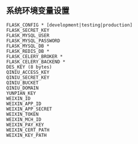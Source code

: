## 系统环境变量设置

    FLASK_CONFIG * [development|testing|production]
    FLASK_SECRET_KEY
    FLASK_MYSQL_USER
    FLASK_MYSQL_PASSWORD
    FLASK_MYSQL_DB *
    FLASK_REDIS_DB *
    FLASK_CELERY_BROKER *
    FLASK_CELERY_BACKEND *
    DES_KEY (8 bytes)
    QINIU_ACCESS_KEY
    QINIU_SECRET_KEY
    QINIU_BUCKET
    QINIU_DOMAIN
    YUNPIAN_KEY
    WEIXIN_ID
    WEIXIN_APP_ID
    WEIXIN_APP_SECRET
    WEIXIN_TOKEN
    WEIXIN_MCH_ID
    WEIXIN_PAY_KEY
    WEIXIN_CERT_PATH
    WEIXIN_KEY_PATH
